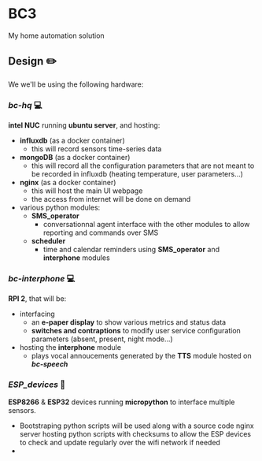 # BC3
My home automation solution

## Design ✏️
We we'll be using the following hardware:
### _**bc-hq**_ 💻
**intel NUC** running **ubuntu server**, and hosting:
+ **influxdb** (as a docker container)
  + this will record sensors time-series data
+ **mongoDB** (as a docker container)
  + this will record all the configuration parameters that are not meant to be recorded in influxdb (heating temperature, user parameters...)
+ **nginx** (as a docker container)
  + this will host the main UI webpage
  + the access from internet will be done on demand
+ various python modules:
  + **SMS_operator**
    + conversationnal agent interface with the other modules to allow reporting and commands over SMS
  + **scheduler**
    + time and calendar reminders using **SMS_operator** and **interphone** modules

### _**bc-interphone**_ 💻
**RPI 2**, that will be:
  + interfacing
    + an **e-paper display** to show various metrics and status data
    + **switches and contraptions** to modify user service configuration parameters (absent, present, night mode...)
  + hosting the **interphone** module
      + plays vocal annoucements generated by the **TTS** module hosted on **_bc-speech_**
### _**ESP_devices**_ 📶
**ESP8266** & **ESP32** devices running **micropython** to interface multiple sensors.
+ Bootstraping python scripts will be used along with a source code nginx server hosting python scripts with checksums to allow the ESP devices to check and update regularly over the wifi network if needed
+ 


